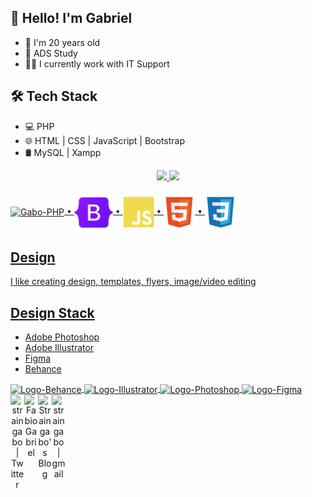 ## 🤟 Hello! I'm Gabriel

- 👀 I'm 20 years old 
- 🧩 ADS Study
- 🧑‍💻 I currently work with IT Support

## 🛠 Tech Stack 
- 💻   PHP 
- 🌐   HTML | CSS | JavaScript | Bootstrap 
- 🛢    MySQL | Xampp 


<div align="center">
  <a href="https://github.com/gabronx">
  <img height="150em" src="https://github-readme-stats.vercel.app/api?username=gabronx&show_icons=true&theme=highcontrast&include_all_commits=true&count_private=true"/>
  <img height="150em" src="https://github-readme-stats.vercel.app/api/top-langs/?username=gabronx&layout=compact&langs_count=7&theme=highcontrast"/>
</div>

 <div style="display: inline_block"><br>

   <img align="center" alt="Gabo-PHP"  width="76" src="https://cdn.jsdelivr.net/gh/devicons/devicon/icons/php/php-original.svg" />
•
   <img align="center" alt="Logo-Bootstrap"  width="62" src="https://raw.githubusercontent.com/devicons/devicon/master/icons/bootstrap/bootstrap-original.svg" />
•
   <img align="center" alt="Logo-JS" width="50" src="https://raw.githubusercontent.com/devicons/devicon/master/icons/javascript/javascript-plain.svg" />
•
   <img align="center" alt="Logo-HTML5"  width="50" src="https://raw.githubusercontent.com/devicons/devicon/master/icons/html5/html5-original.svg" />
•
   <img align="center" alt="Logo-CSS3"  width="50" src="https://raw.githubusercontent.com/devicons/devicon/master/icons/css3/css3-original.svg" />
   
  

## Design

I like creating design, templates, flyers, image/video editing

## Design Stack
- Adobe Photoshop
- Adobe Illustrator
- Figma
- Behance

<img align="center" alt="Logo-Behance" width="50px" src="https://cdn.jsdelivr.net/gh/devicons/devicon@latest/icons/behance/behance-original.svg" />
<img align="center" alt="Logo-Illustrator" width="50px" src="https://cdn.jsdelivr.net/gh/devicons/devicon@latest/icons/illustrator/illustrator-plain.svg" />
<img align="center" alt="Logo-Photoshop" width="50px" src="https://cdn.jsdelivr.net/gh/devicons/devicon@latest/icons/photoshop/photoshop-original.svg" />
<img align="center" alt="Logo-Figma" width="50px" src="https://cdn.jsdelivr.net/gh/devicons/devicon@latest/icons/figma/figma-original.svg" />
          

          
  
<center>  
  <a href="https://twitter.com/straingabo" target="_blank">
    <img align="left" alt="straingabo | Twitter" width="22px" src="https://cdn.jsdelivr.net/npm/simple-icons@v3/icons/twitter.svg" />
  </a>
  <a href="https://www.linkedin.com/in/fabio-gabriel-11b495225/" target="_blank">
    <img align="left" alt="Fabio Gabriel" width="22px" src="https://cdn.jsdelivr.net/npm/simple-icons@v3/icons/linkedin.svg" />
  </a>
  <a href="https://instagram.com/straingabo" target="_blank">
    <img align="left" alt="Straingabo's Blog" width="22px" src="https://cdn.jsdelivr.net/npm/simple-icons@3.0.1/icons/instagram.svg" />
  </a>
  <a href="https://gmail.com/mailto:fabiogabriel.sonic@gmail.com" target="_blank">
    <img align="left" alt="straingabo | gmail" width="22px" src="https://cdn.jsdelivr.net/npm/simple-icons@v3/icons/gmail.svg" />
  </a>
</center>
   
  
